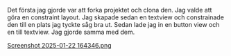 

Det första jag gjorde var att forka projektet och clona den. 
Jag valde att göra en constraint layout. Jag skapade sedan en textview och 
constrainade den till en plats jag tyckte såg bra ut. Sedan lade jag in en 
button view och en till textview. Jag gjorde samma med dem.

[Screenshot 2025-01-22 164346.png](..%2F..%2FOneDrive%2FPictures%2FScreenshots%2FScreenshot%202025-01-22%20164346.png)
